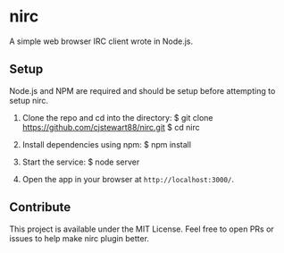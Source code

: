 # nirc
A simple web browser IRC client wrote in Node.js.

## Setup
Node.js and NPM are required and should be setup before attempting to setup nirc.

1. Clone the repo and cd into the directory:
      $ git clone https://github.com/cjstewart88/nirc.git
      $ cd nirc
      
2. Install dependencies using npm:
      $ npm install

3. Start the service:
      $ node server
      
4. Open the app in your browser at `http://localhost:3000/`.

## Contribute
This project is available under the MIT License. Feel free to open PRs or issues to
help make nirc plugin better.